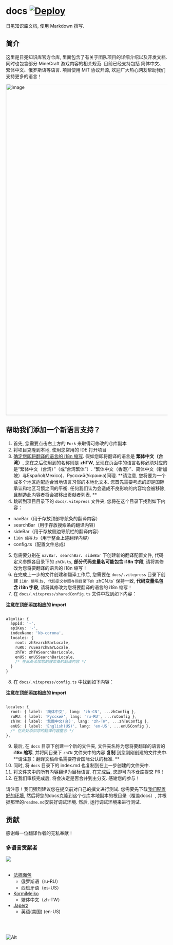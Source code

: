 # docs [![Deploy](https://github.com/Corona-Studio/CSKB_Hosting/actions/workflows/deploy.yml/badge.svg)](https://github.com/Corona-Studio/CSKB_Hosting/actions/workflows/deploy.yml)

日冕知识库文档, 使用 Markdown 撰写. 

## 简介

这里是日冕知识库官方仓库, 里面包含了有关于团队项目的详细介绍以及开发文档. 同时也包含部分 MineCraft 游戏内容的相关规范. 
目前已经支持包括 简体中文、繁体中文、俄罗斯语等语言. 项目使用 MIT 协议开源, 欢迎广大热心网友帮助我们支持更多的语言！

<img width="1031" alt="image" src="https://user-images.githubusercontent.com/25716486/218275312-68e63c3b-97d8-49d7-ae07-bc86f6e68fb0.png">

## 帮助我们添加一个新语言支持？

1. 首先, 您需要点击右上方的 `Fork` 来取得可修改的仓库副本
2. 将项目克隆到本地, 使用您常用的 IDE 打开项目
3. [确定您即将翻译的语言的 i18n 缩写](https://segmentfault.com/a/1190000019287972). 假如您即将翻译的语言是 **繁体中文（台湾）**, 您在之后使用到的名称则是 **zhTW**, 呈现在页面中的语言名称必须对应的是“繁体中文（台湾）”（或“台湾繁体”）. “繁体中文（香港）”、简体中文（新加坡）与Español(Mexico)、Русский(Украина)同理. 
**请注意, 您将要为一个或多个地区适配适合当地语言习惯的本地化文本. 您首先需要考虑的即是国际承认和地区习惯之间的平衡. 任何我们认为会造成不良影响的内容均会被移除, 且制造此内容者将会被移出贡献者列表. **
4. 跳转到项目目录下的 `docs/.vitepress` 文件夹, 您将在这个目录下找到如下内容：

  - navBar（用于存放顶部导航条的翻译内容）
  - searchBar（用于存放搜索条的翻译内容）
  - sideBar（用于存放侧边导航栏的翻译内容）
  - `i18n 缩写`.ts（用于整合上述翻译内容）
  - config.ts（配置文件总成）

5. 您需要分别在 `navBar`、`searchBar`、`sideBar` 下创建新的翻译配置文件, 代码定义参照各目录下的 `zhCN.ts`, **部分代码变量名可能包含 i18n 字段**, 请将其修改为您将要翻译的语言的 i18n 缩写！
6. 在完成上一步的文件创建和翻译工作后, 您需要在 `docs/.vitepress` 目录下创建 `i18n 缩写`.ts`, 代码定义参照与同目录下的 `zhCN.ts` 保持一致, **代码变量名包含 i18n 字段**, 请将其修改为您将要翻译的语言的 i18n 缩写！
7. 在 `docs/.vitepress/sharedConfig.ts` 文件中找到如下内容：

**注意在顶部添加相应的 import**

```typescript

algolia: {
  appId: '-',
  apiKey: '-',
  indexName: 'kb-corona',
  locales: {
    root: zhSearchBarLocale,
    ruRU: ruSearchBarLocale,
    zhTW: zhTWSearchBarLocale,
    enUS: enUSSearchBarLocale,
    /* 在此处添加您的搜索条的翻译内容 */
  }
}

```

8. 在 `docs/.vitepress/config.ts` 中找到如下内容：

**注意在顶部添加相应的 import**

```typescript

locales: {
  root: { label: '简体中文', lang: 'zh-CN', ...zhConfig },
  ruRU: { label: 'Русский', lang: 'ru-RU', ...ruConfig },
  zhTW: { label: '繁體中文(台)', lang: 'zh-TW', ...zhTWConfig },
  enUS: { label: 'English(US)', lang: 'en-US', ...enUSConfig },
  /* 在此处添加您的翻译内容整合 */
},

```

9. 最后, 在 `docs` 目录下创建一个新的文件夹, 文件夹名称为您将要翻译的语言的 **i18n 缩写**, 并将同目录下 `zhCN` 文件夹中的内容 **复制** 到您刚刚创建的文件夹中. 
**请注意：翻译文稿命名需要符合国际公认的标准. **
10. 同时, 将 `docs` 目录下的 index.md 也复制到在上一步创建的文件夹中. 
11. 将文件夹中的所有内容翻译为目标语言. 在完成后, 您即可向本仓库提交 PR！
12. 在我们审核完成后, 将会决定是否合并到主分支. 感谢您的参与！

请注意！我们强烈建议您在提交前对自己的撰文进行测试. 您需要先下载[我们配置好的环境](https://github.com/Corona-Studio/CSKB_Hosting), 然后将您的docs克隆到这个仓库本地副本的根目录（覆盖docs）, 并根据那里的`readme.md`安装好调试环境. 然后, 运行调试环境来进行测试. 

## 贡献

感谢每一位翻译作者的无私奉献！

### 多语言贡献者

<a href="https://github.com/Corona-Studio/docs/graphs/contributors">
  <img src="https://contrib.rocks/image?repo=Corona-Studio/docs" />
</a>
<br><br>

+ [法棍面包](https://github.com/fr1g)
  - 俄罗斯语（ru-RU）
  - 西班牙语（es-US）
+ [KormiMeiko](https://github.com/KormiMeiko)
  - 繁体中文（zh-TW）
+ [Japerz](https://github.com/japerz12138)
  - 英语(美国) (en-US)

<br><br>

![Alt](https://repobeats.axiom.co/api/embed/243ea556dfcaf8738e432d5347cbcf91855f6ddd.svg "Repobeats analytics image")
